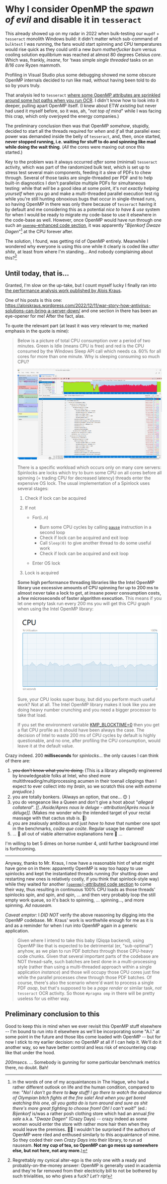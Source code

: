 # Why I consider OpenMP the *spawn of evil* and disable it in `tesseract`

This already showed up on my radar in 2022 when bulk-testing our `mupdf` + `tesseract` monolith Windows build: it didn't matter which sub-command of `bulktest` I was running, the fans would start spinning and CPU temperatures would rise quick as they could until a new *burn motherfucker burn* versus cooling solution equilibrium was reached at almost 80 degrees Celsius *core*. Which was, frankly, *insane*, for 'twas simple *single threaded* tasks on an *8/16 core* Ryzen mammoth.

Profiling in Visual Studio plus some debugging showed me some obscure OpenMP internals decided to run like mad, without having been told to do so by yours truly.

That analysis led to `tesseract` [where some OpenMP attributes are sprinkled around some hot paths when you run OCR](https://github.com/search?q=repo%3AGerHobbelt%2Ftesseract++pragma+omp&type=code). I didn't know how to look into it deeper, pulling apart OpenMP itself. (I knew about ETW *existing* but never had used it myself before, so it was, ah, "*not top of mind*" while I was facing this crap, which only overjoyed the energy companies.)

The preliminary conclusion then was that OpenMP *somehow*, stupidly, decided to start all the threads required for *when* and *if* all that parallel exec power was demanded inside the belly of `tesseract`, and, then, once started, **never stopped running, i.e. waiting for stuff to do and spinning like mad while doing the wait thing**. (*All* the cores were maxing out once this started.)

Key to the problem was it always occurred *after* some (minimal) `tesseract` activity, which was part of the randomized bulk test, which is set up to stress test several main components, feeding it a slew of PDFs to chew through. Several of those tasks are single-threaded per PDF and to help built-in diagnostics I don't parallelize multiple PDFs for simultaneous testing: while that *will* be a good idea at some point, it's *not exactly helping yourself* when you go and make a multi-threaded parallel execution test rig while you're still hunting obnoxious bugs that occur in single-thread runs, so having OpenMP in there was only there because of `tesseract` having it by default and me considering this as a potential *nice to have & use* system for when I would be ready to migrate my code-base to use it elsewhere in the code-base as well. 
However, once OpenMP would have run through one such an [`openmp`-enhanced code section](https://github.com/search?q=repo%3AGerHobbelt%2Ftesseract++pragma+omp&type=code), it was apparently "*Bijenkorf Dwaze Dagen*"[^1] at the CPU forever after.

The solution, I found, was getting rid of OpenMP entirely. Meanwhile I wondered why everyone is using this one while it clearly is coded like *utter shite*, at least from where I'm standing... And nobody complaining about this?[^2]



## Until today, that is...

Granted, I'm slow on the up-take, but I count myself lucky I finally ran into [the performance analysis work published by Alois Kraus](https://aloiskraus.wordpress.com/). 

One of his posts is this one: https://aloiskraus.wordpress.com/2022/12/11/war-story-how-antivirus-solutions-can-bring-a-server-down/ and one section in there has been an eye-opener for me! After the fact, alas.

To quote the relevant part (at least it was very relevant to me; marked emphasis in the quote is mine):

> Below is a picture of total CPU consumption over a period of two minutes. Green is Idle (means CPU is free) and red is the CPU consumed by the Windows Sleep API call which needs ca. 60% for all cores for more than one minute. Why is sleeping consuming so much CPU?
>
> ![](../assets/kraus1.webp)
>
> There is a specific workload which occurs only on many core servers: Spinlocks are locks which try to burn some CPU on all cores before all spinning (= trading CPU for decreased latency) threads enter the expensive OS lock. The usual implementation of a Spinlock uses several stages:
>
> 1. Check if lock can be acquired
> 2. If not
>   
>    - For(i..n)
>      - Burn some CPU cycles by calling [`pause`](https://aloiskraus.wordpress.com/2018/06/16/why-skylakex-cpus-are-sometimes-50-slower-how-intel-has-broken-existing-code/) instruction in a second loop
>      - Check if lock can be acquired and exit loop
>      - Call `Sleep(0)` to give another thread to do some useful work
>      - Check if lock can be acquired and exit loop
>    
>    - Enter OS lock
> 3. Lock is acquired
>
> **Some high performance threading libraries like the Intel OpenMP library use excessive amounts of CPU spinning for up to 200 ms to almost never take a lock to get, at insane power consumption costs, a few microseconds of faster algorithm execution.** This means if you let one empty task run every 200 ms you will get this CPU graph when using the Intel OpenMP library:
>
> ![](../assets/kraus-cpu.webp)
>
> Sure, your CPU looks super busy, but did you perform much useful work? Not at all. The Intel OpenMP library makes it look like you are doing heavy number crunching and you need a bigger processor to take that load.
>
> If you set the environment variable [KMP_BLOCKTIME=0](https://www.intel.com/content/www/us/en/developer/articles/technical/how-to-get-better-performance-on-chainer-with-intel-acceleration.html) then you get a flat CPU profile as it should have been always the case. The decision of Intel to waste 200 ms of CPU cycles by default is highly questionable, and no one, after profiling the CPU consumption, would leave it at the default value.
>

Crazy indeed. 200 **milliseconds** for *spinlocks*... the only causes I can think of there are:
1. ~~you don't know what you're doing.~~ (This is a library allegedly engineered by knowledgeable folks at Intel, who shed more multithreading/multiprocessing acumen in their toenail clippings than I expect to ever collect into my *brain*, so we scratch this one *with extreme prejudice*.)
2. you are totally bonkers. (Always an option, that one... 😊 )
3. you do vengeance like a Queen and don't give a hoot about "*alleged collateral*". *[[../Aside/Apres nous le deluge - attribution|Après nous le déluge]].* (Makes me wonder who the intended target of your rectal massage with that cactus stub is. 🤔)
4. you are zealously ambitious and just *have to have* that number one spot in the benchmarks, *coûte que coûte*. Regular usage be damned!
5. ... 🤷 all out of viable alternative explanations here 🤷 ...

I'm willing to bet 5 dimes on horse number 4, until further background intel is forthcoming.

----

Anyway, thanks to Mr. Kraus, I now have a reasonable hint of what might have gone on in there: apparently OpenMP is way too happy to use spinlocks and kept the instantiated threads running (for shutting down and restarting new ones is relatively costly, if you think that spinlock-style way) while they waited for another [`[openmp]`-attributed code section](https://github.com/search?q=repo%3AGerHobbelt%2Ftesseract++pragma+omp&type=code) to come their way, thus resulting in continuous 100% CPU loads as those threads' spinlocks spin, and spin, and spin, ... and then very probably loop the still empty work queue, so it's back to spinning, ... spinning..., and more spinning. *Ad nauseam.*

*Caveat emptor:* 
I *DID NOT* verify the above reasoning by digging into the OpenMP codebase. Mr. Kraus' work is worthwhile enough for me as it is and as a reminder for when I run into OpenMP again in a generic application.

> Given where I intend to take this baby (Qiqqa backend), using OpenMP like that is expected to be detrimental (er, "sub-optimal") anyhow, as we plan to run PDF *batches* through those CPU-heavy code chunks. Given that several important parts of the codebase are NOT thread-safe, such batches are best done in a multi-processing style (rather than using a multi-threaded approach within a single application *instance*) and those will occupy those CPU cores just fine while the parallel processes chew through those PDF batches. Of course, there's also the scenario where'd want to process a single PDF *asap*, but that's supposed to be a *page render* or similar task, *not* `tesseract` OCR activity. So those `#pragma omp` in there will be pretty useless for us either way.
> 



## Preliminary conclusion to this 

Good to keep this in mind when we ever revisit this OpenMP stuff elsewhere -- I'm bound to run into it elsewhere as we'll be incorporating some "A.I." at some point in the future and those libs come loaded with OpenMP -- but for now I stick to my earlier decision: no OpenMP at all if I can help it. We'll do it another way, so we have better control and less risk of encountering crap like that under the hood.

*200msecs*. ... Somebody is gunning for some particular benchmark metrics there, no doubt. Bah!











[^1]: in the words of one of my acquaintances in The Hague, who had a rather different outlook on life and the human condition, compared to me: "*No! I don't go there to **buy** stuff! I go there to watch the abundance of Olympian bitch fights at the fire sale! And when you get bored watching this one, all you gotta do is turn around and sure as shit there's more great fighting to choose from! Oh! I can't wait!*" (ed.: *Bijenkorf* is/was a rather posh clothing store which had an annual *fire sale* a.k.a. "*Dwaze Dagen*" (Crazy Days) -- crazy indeed as some women would enter the store with rather more hair then when they would leave the premises. 🤦‍♂️ I wouldn't be surprised if the authors of OpenMP were riled and enthused similarly to this acquaintance of mine. So they coded their own *Crazy Days* into their library, to run ad nauseam. **Not my cup of tea, so OpenMP can go mess up somewhere else, but not here, not any more.**)

[^2]: Regrettably my cynical alter-ego is the only one with a ready and probably-on-the-money answer: OpenMP is generally used in academia and they're far removed from their electricity bill to not be bothered by such trivialities, so who gives a fuck? *Let'r rip!*




